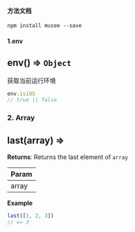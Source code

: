 #### 方法文档
```
npm install musee --save
```

#### 1.env
<a name="env"></a>

## env() ⇒ <code>Object</code>
获取当前运行环境    

```js
env.isiOS 
// true || false
``` 

### 2. Array
## last(array) ⇒  
**Returns**: Returns the last element of `array`  

| Param |
| --- |
| array | 

**Example**  
```js
last([1, 2, 3])
// => 3
```
